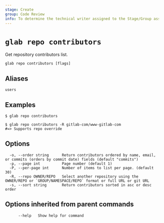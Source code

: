 ```yaml
---
stage: Create
group: Code Review
info: To determine the technical writer assigned to the Stage/Group associated with this page, see https://about.gitlab.com/handbook/product/ux/technical-writing/#assignments
---
```


<!--
This documentation is auto generated by a script.
Please do not edit this file directly. Run `make gen-docs` instead.
-->

# `glab repo contributors`

Get repository contributors list.

```plaintext
glab repo contributors [flags]
```

## Aliases

```plaintext
users
```

## Examples

```plaintext
$ glab repo contributors

$ glab repo contributors -R gitlab-com/www-gitlab-com
#=> Supports repo override

```

## Options

```plaintext
  -o, --order string      Return contributors ordered by name, email, or commits (orders by commit date) fields (default "commits")
  -p, --page int          Page number (default 1)
  -P, --per-page int      Number of items to list per page. (default 30)
  -R, --repo OWNER/REPO   Select another repository using the OWNER/REPO or `GROUP/NAMESPACE/REPO` format or full URL or git URL
  -s, --sort string       Return contributors sorted in asc or desc order
```

## Options inherited from parent commands

```plaintext
      --help   Show help for command
```
